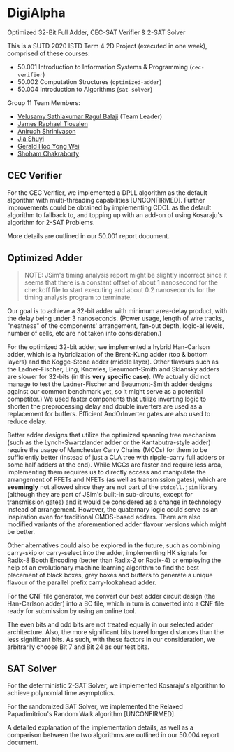 # DigiAlpha
Optimized 32-Bit Full Adder, CEC-SAT Verifier &amp; 2-SAT Solver

This is a SUTD 2020 ISTD Term 4 2D Project (executed in one week), comprised of these courses:
- 50.001 Introduction to Information Systems & Programming (`cec-verifier`)
- 50.002 Computation Structures (`optimized-adder`)
- 50.004 Introduction to Algorithms (`sat-solver`)

Group 11 Team Members:
- [Velusamy Sathiakumar Ragul Balaji](https://github.com/ragulbalaji) (Team Leader)
- [James Raphael Tiovalen](https://github.com/jamestiotio)
- [Anirudh Shrinivason](https://github.com/Anirudh181001)
- [Jia Shuyi](https://github.com/shuyijia)
- [Gerald Hoo Yong Wei](https://github.com/geraldhyw)
- [Shoham Chakraborty](https://github.com/shohamc1)



## CEC Verifier

For the CEC Verifier, we implemented a DPLL algorithm as the default algorithm with multi-threading capabilities [UNCONFIRMED]. Further improvements could be obtained by implementing CDCL as the default algorithm to fallback to, and topping up with an add-on of using Kosaraju's algorithm for 2-SAT Problems.

More details are outlined in our 50.001 report document.



## Optimized Adder

>  NOTE: JSim's timing analysis report might be slightly incorrect since it seems that there is a constant offset of about 1 nanosecond for the checkoff file to start executing and about 0.2 nanoseconds for the timing analysis program to terminate.

Our goal is to achieve a 32-bit adder with minimum area-delay product, with the delay being under 3 nanoseconds. (Power usage, length of wire tracks, "neatness" of the components' arrangement, fan-out depth, logic-al levels, number of cells, etc are not taken into consideration.)

For the optimized 32-bit adder, we implemented a hybrid Han-Carlson adder, which is a hybridization of the Brent-Kung adder (top & bottom layers) and the Kogge-Stone adder (middle layer). Other flavours such as the Ladner-Fischer, Ling, Knowles, Beaumont-Smith and Sklansky adders are slower for 32-bits (in this **very specific case**). (We actually did not manage to test the Ladner-Fischer and Beaumont-Smith adder designs against our common benchmark yet, so it might serve as a potential competitor.) We used faster components that utilize inverting logic to shorten the preprocessing delay and double inverters are used as a replacement for buffers. Efficient AndOrInverter gates are also used to reduce delay.

Better adder designs that utilize the optimized spanning tree mechanism (such as the Lynch-Swartzlander adder or the Kantabutra-style adder) require the usage of Manchester Carry Chains (MCCs) for them to be sufficiently better (instead of just a CLA tree with ripple-carry full adders or some half adders at the end). While MCCs are faster and require less area, implementing them requires us to directly access and manipulate the arrangement of PFETs and NFETs (as well as transmission gates), which are **seemingly** not allowed since they are not part of the `stdcell.jsim` library (although they are part of JSim's built-in sub-circuits, except for transmission gates) and it would be considered as a change in technology instead of arrangement. However, the quaternary logic could serve as an inspiration even for traditional CMOS-based adders. There are also modified variants of the aforementioned adder flavour versions which might be better.

Other alternatives could also be explored in the future, such as combining carry-skip or carry-select into the adder, implementing HK signals for Radix-8 Booth Encoding (better than Radix-2 or Radix-4) or employing the help of an evolutionary machine learning algorithm to find the best placement of black boxes, grey boxes and buffers to generate a unique flavour of the parallel prefix carry-lookahead adder.

For the CNF file generator, we convert our best adder circuit design (the Han-Carlson adder) into a BC file, which in turn is converted into a CNF file ready for submission by using an online tool.

The even bits and odd bits are not treated equally in our selected adder architecture. Also, the more significant bits travel longer distances than the less significant bits. As such, with these factors in our consideration, we arbitrarily choose Bit 7 and Bit 24 as our test bits.



## SAT Solver

For the deterministic 2-SAT Solver, we implemented Kosaraju's algorithm to achieve polynomial time asymptotics.

For the randomized SAT Solver, we implemented the Relaxed Papadimitriou's Random Walk algorithm [UNCONFIRMED].

A detailed explanation of the implementation details, as well as a comparison between the two algorithms are outlined in our 50.004 report document.